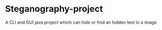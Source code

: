 # Steganography-project
A CLI and GUI java project which can hide or find an hidden text in a image
